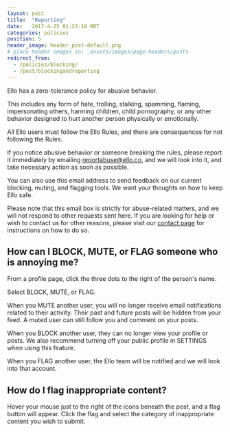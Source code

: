 ```yaml
---
layout: post
title:  "Reporting"
date:   2017-4-25 01:23:18 MDT
categories: policies
position: 5
header_image: header_post-default.png
# place header images in: _assets/images/page-headers/posts
redirect_from:
  - /policies/blocking/
  - /post/blockingandreporting
---
```

Ello has a zero-tolerance policy for abusive behavior.

This includes any form of hate, trolling, stalking, spamming, flaming, impersonating others, harming children, child pornography, or any other behavior designed to hurt another person physically or emotionally.

All Ello users must follow the Ello Rules, and there are consequences for not following the Rules.

If you notice abusive behavior or someone breaking the rules, please report it immediately by emailing [reportabuse@ello.co](mailto:reportabuse@ello.co), and we will look into it, and take necessary action as soon as possible.

You can also use this email address to send feedback on our current blocking, muting, and flagging tools. We want your thoughts on how to keep Ello safe.

Please note that this email box is strictly for abuse-related matters, and we will not respond to other requests sent here. If you are looking for help or wish to contact us for other reasons, please visit our [contact page](/wtf/help/contact/) for instructions on how to do so.

## How can I BLOCK, MUTE, or FLAG someone who is annoying me?

From a profile page, click the three dots to the right of the person's name.

Select BLOCK, MUTE, or FLAG.

When you MUTE another user, you will no longer receive email notifications related to their activity. Their past and future posts will be hidden from your feed. A muted user can still follow you and comment on your posts.

When you BLOCK another user, they can no longer view your profile or posts. We also recommend turning off your public profile in SETTINGS when using this feature.

When you FLAG another user, the Ello team will be notified and we will look into that account. 

## How do I flag inappropriate content?

Hover your mouse just to the right of the icons beneath the post, and a flag button will appear. Click the flag and select the category of inappropriate content you wish to submit.

